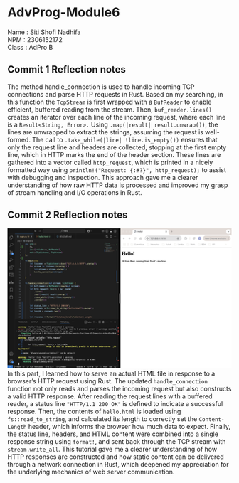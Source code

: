 # AdvProg-Module6
Name : Siti Shofi Nadhifa <br>
NPM : 2306152172 <br>
Class : AdPro B

## Commit 1 Reflection notes
The method handle_connection is used to handle incoming TCP connections and parse HTTP requests in Rust. Based on my searching, in this function the `TcpStream` is first wrapped with a `BufReader` to enable efficient, buffered reading from the stream. Then, `buf_reader.lines()` creates an iterator over each line of the incoming request, where each line is a `Result<String, Error>.` Using `.map(|result| result.unwrap())`, the lines are unwrapped to extract the strings, assuming the request is well-formed. The call to `.take_while(|line| !line.is_empty())` ensures that only the request line and headers are collected, stopping at the first empty line, which in HTTP marks the end of the header section. These lines are gathered into a vector called `http_request`, which is printed in a nicely formatted way using `println!("Request: {:#?}", http_request);` to assist with debugging and inspection. This approach gave me a clearer understanding of how raw HTTP data is processed and improved my grasp of stream handling and I/O operations in Rust.

## Commit 2 Reflection notes
![Commit 2 screen capture](/assets/images/commit2.png)
In this part, I learned how to serve an actual HTML file in response to a browser’s HTTP request using Rust. The updated `handle_connection` function not only reads and parses the incoming request but also constructs a valid HTTP response. After reading the request lines with a buffered reader, a status line `"HTTP/1.1 200 OK"` is defined to indicate a successful response. Then, the contents of `hello.html` is loaded using `fs::read_to_string`, and calculated its length to correctly set the `Content-Length` header, which informs the browser how much data to expect. Finally, the status line, headers, and HTML content were combined into a single response string using `format!`, and sent back through the TCP stream with `stream.write_all`. This tutorial gave me a clearer understanding of how HTTP responses are constructed and how static content can be delivered through a network connection in Rust, which deepened my appreciation for the underlying mechanics of web server communication.
